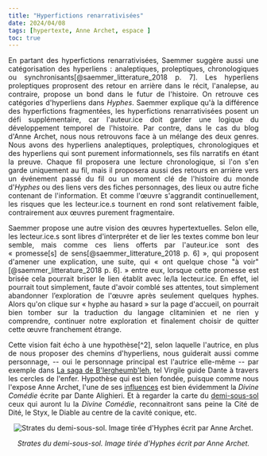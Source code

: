 ```yaml
---
title: "Hyperfictions renarrativisées"
date: 2024/04/08
tags: [hypertexte, Anne Archet, espace ]
toc: true
---
```


<DIV STYLE="text-align:justify">

En partant des hyperfictions renarrativisées, Saemmer suggère aussi une catégorisation des hyperliens : analeptiques, proleptiques, chronologiques ou
synchronisants[@saemmer_litterature_2018 p. 7]. Les hyperliens proleptiques proprosent des retour en arrière dans le récit, l'analepse, au contraire, propose un bond dans le futur de l'histoire. On retrouve ces catégories d'hyperliens dans *Hyphes*. Saemmer explique qu'à la différence des hyperfictions fragmentées, les hyperfictions renarrativisées posent un défi supplémentaire, car l'auteur.ice doit garder une logique du développement temporel de l'histoire. Par contre, dans le cas du blog d'Anne Archet, nous nous retrouvons face à un mélange des deux genres. Nous avons des hyperliens analeptiques, proleptiques, chronologiques et des hyperliens qui sont purement informationnels, ses fils narratifs en étant la preuve. Chaque fil proposera une lecture chronologique, si l'on s'en garde uniquement au fil, mais il proposera aussi des retours en arrière vers un événement passé du fil ou un moment clé de l'histoire du monde d'*Hyphes* ou des liens vers des fiches personnages, des lieux ou autre fiche contenant de l'information. Et comme l'œuvre s'aggrandit continuellement, les risques que les lecteur.ice.s tournent en rond sont relativement faible, contrairement aux œuvres purement fragmentaire. 

Saemmer propose une autre vision des œuvres hypertextuelles. Selon elle, les lecteur.ice.s sont libres d'interpréter et de lier les textes comme bon leur semble, mais comme ces liens offerts par l'auteur.ice sont des « promesse[s] de sens[@saemmer_litterature_2018 p. 6] », qui proposent d'amener une explication, une suite, qui « ont quelque
chose "à voir"[@saemmer_litterature_2018 p. 6]. » entre eux, lorsque cette promesse est brisée cela pourrait briser le lien établit avec le/la lecteur.ice. En effet, iel pourrait tout simplement, faute d'avoir comblé ses attentes, tout simplement abandonner l’exploration de l'œuvre après seulement quelques hyphes. Alors qu'on clique sur « hyphe au hasard » sur la page d'accueil, on pourrait bien tomber sur la traduction du langage clitaminien et ne rien y comprendre, continuer notre exploration et finalement choisir de quitter cette œuvre franchement étrange. 

Cette vision fait écho à une hypothèse[^2], selon laquelle l'autrice, en plus de nous proposer des chemins d'hyperliens, nous guiderait aussi comme personnage, -- oui le personnage principal est l'autrice elle-même -- par exemple dans [La saga de B'lergheumb'leh](https://hyphes.net/index.php/La_saga_de_B%27lergheumb%27leh), tel Virgile guide Dante à travers les cercles de l'enfer. Hypothèse qui est bien fondée, puisque comme nous l'expose Anne Archet, l'une de ses [influences](https://hyphes.net/index.php/Hyphes:%C3%80_propos_de) est bien évidemment la *Divine Comédie* écrite par Dante Alighieri. Et à regarder la carte du [demi-sous-sol](https://hyphes.net/index.php/Le_demi-sous-sol) ceux qui auront lu la *Divine Comédie*, reconnaitront sans peine la Cité de Dité, le Styx, le Diable au centre de la cavité conique, etc. 

<DIV STYLE="text-align:center">

![Strates du demi-sous-sol. Image tirée d'*Hyphes* écrit par Anne Archet.](https://hyphes.net/images/thumb/7/79/Carte_du_demi-sous-sol.png/462px-Carte_du_demi-sous-sol.png)

*Strates du demi-sous-sol. Image tirée d'Hyphes écrit par Anne Archet.*